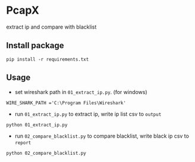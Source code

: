 # PcapX
extract ip and compare with blacklist
## Install package
```
pip install -r requirements.txt
```
## Usage
* set wireshark path in `01_extract_ip.py`. (for windows)
```
WIRE_SHARK_PATH ='C:\Program Files\Wireshark'
```
* run `01_extract_ip.py` to extract ip, write ip list csv to `output`
```
python 01_extract_ip.py
```
* run `02_compare_blacklist.py` to compare blacklist, write black ip csv to `report`
```
python 02_compare_blacklist.py
```